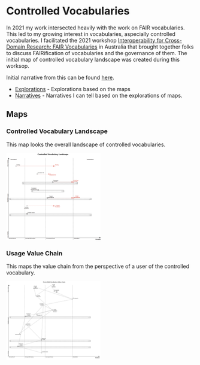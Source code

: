 # Controlled Vocabularies

In 2021 my work intersected heavily with the work on FAIR vocabularies.  
This led to my growing interest in vocabularies, aspecially controlled vocabularies.
I facilitated the 2021 workshop [Interoperability for Cross-Domain Research: FAIR Vocabularies](https://ddi-alliance.atlassian.net/wiki/spaces/DDI4/pages/2681667690/2021+Interoperability+for+Cross-Domain+Research+FAIR+Vocabularies)
in Australia that brought together folks to discuss FAIRification of vocabularies and the governance of them.
The initial map of controlled vocabulary landscape was created during this worksop.

Initial narrative from this can be found [here](https://docs.google.com/presentation/d/1DD6MHcA9HNfH35n-sAS7tryisNll45LmJy-m3UOjknw/edit?usp=sharing).


* [Explorations](./Explorations/README.md) - Explorations based on the maps
* [Narratives](./Narratives/README.md) - Narratives I can tell based on the explorations of maps.

## Maps

### Controlled Vocabulary Landscape

This map looks the overall landscape of controlled vocabularies.

<img src="./maps/Controlled Vocabularies.png" width="50%">

### Usage Value Chain

This maps the value chain from the perspective of a user of the controlled vocabulary.

<img src="./maps/Controlled Vocabulary Value chain.png" width="50%">